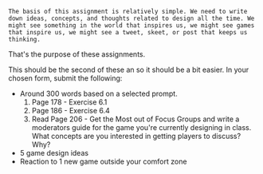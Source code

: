 	The basis of this assignment is relatively simple. We need to write down ideas, concepts, and thoughts related to design all the time. We might see something in the world that inspires us, we might see games that inspire us, we might see a tweet, skeet, or post that keeps us thinking.

That's the purpose of these assignments. 

This should be the second of these an so it should be a bit easier. In your chosen form, submit the following: 
- Around 300 words based on a selected prompt.
	1. Page 178 - Exercise 6.1
	2. Page 186 - Exercise 6.4
	3. Read Page 206 - Get the Most out of Focus Groups and write a moderators guide for the game you're currently designing in class. What concepts are you interested in getting players to discuss? Why?
- 5 game design ideas
- Reaction to 1 new game outside your comfort zone

